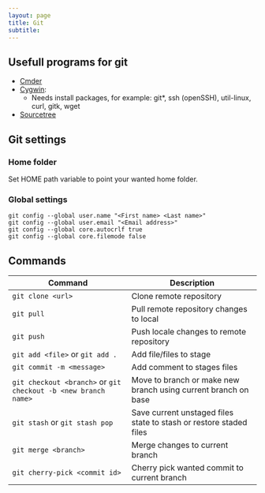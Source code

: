 ```yaml
---
layout: page
title: Git
subtitle:
---
```


## Usefull programs for git

* [Cmder](https://cmder.net)
* [Cygwin](https://www.cygwin.com):
  * Needs install packages, for example: git*, ssh (openSSH), util-linux, curl, gitk, wget
* [Sourcetree](https://www.sourcetreeapp.com)

## Git settings

### Home folder

Set HOME path variable to point your wanted home folder.

### Global settings

```
git config --global user.name "<First name> <Last name>"
git config --global user.email "<Email address>"
git config --global core.autocrlf true
git config --global core.filemode false
```

## Commands

| Command  | Description |
|----------|-------------|
| `git clone <url>` | Clone remote repository |
| `git pull`        | Pull remote repository changes to local |
| `git push`        | Push locale changes to remote repository |
| `git add <file>` or `git add .` | Add file/files to stage |
| `git commit -m <message>` | Add comment to stages files |
| `git checkout <branch>` or `git checkout -b <new branch name>` | Move to branch or make new branch using current branch on base |
| `git stash` or `git stash pop` | Save current unstaged files state to stash or restore staded files |
| `git merge <branch>` | Merge <branch> changes to current branch |
| `git cherry-pick <commit id>` | Cherry pick wanted commit to current branch |

